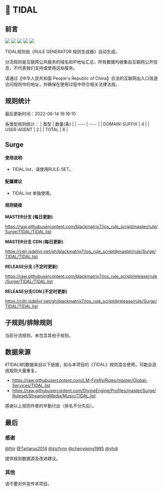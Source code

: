 # 🧸 TIDAL

## 前言

![](https://shields.io/badge/-移除重复规则-ff69b4) ![](https://shields.io/badge/-DOMAIN与DOMAIN--SUFFIX合并-green) ![](https://shields.io/badge/-DOMAIN--SUFFIX间合并-critical) ![](https://shields.io/badge/-DOMAIN--SUFFIX与DOMAIN--KEYWORD合并-blue) ![](https://shields.io/badge/-IP--CIDR(6)合并-blueviolet) 

TIDAL规则由《RULE GENERATOR 规则生成器》自动生成。

分流规则是互联网公共服务的域名和IP地址汇总，所有数据均收集自互联网公开信息，不代表我们支持或使用这些服务。

请通过【中华人民共和国 People's Republic of China】合法的互联网出入口信道访问规则中的地址，并确保在使用过程中符合相关法律法规。

## 规则统计

最后更新时间：2022-06-14 16:16:10

各类型规则统计：
| 类型 | 数量(条)  | 
| ---- | ----  |
| DOMAIN-SUFFIX | 4  | 
| USER-AGENT | 2  | 
| TOTAL | 6  | 


## Surge 

#### 使用说明
- TIDAL.list，请使用RULE-SET。

#### 配置建议
- TIDAL.list 单独使用。

#### 规则链接
**MASTER分支 (每日更新)**

https://raw.githubusercontent.com/blackmatrix7/ios_rule_script/master/rule/Surge/TIDAL/TIDAL.list

**MASTER分支 CDN (每日更新)**

https://cdn.jsdelivr.net/gh/blackmatrix7/ios_rule_script@master/rule/Surge/TIDAL/TIDAL.list

**RELEASE分支 (不定时更新)**

https://raw.githubusercontent.com/blackmatrix7/ios_rule_script/release/rule/Surge/TIDAL/TIDAL.list

**RELEASE分支CDN (不定时更新)**

https://cdn.jsdelivr.net/gh/blackmatrix7/ios_rule_script@release/rule/Surge/TIDAL/TIDAL.list

## 子规则/排除规则


当前分流规则，未包含其他子规则。

## 数据来源

《TIDAL》的数据来自以下链接，如与本项目的《TIDAL》规则混合使用，可能会造成规则大量重复。

- https://raw.githubusercontent.com/LM-Firefly/Rules/master/Global-Services/TIDAL.list
- https://raw.githubusercontent.com/DivineEngine/Profiles/master/Surge/Ruleset/StreamingMedia/Music/TIDAL.list


感谢以上规则作者的辛勤付出（排名不分先后）。

## 最后

### 感谢

[@fiiir](https://github.com/fiiir) [@Tartarus2014](https://github.com/Tartarus2014) [@zjcfynn](https://github.com/zjcfynn) [@chenyiping1995](https://github.com/chenyiping1995) [@vhdj](https://github.com/vhdj)

提供规则数据源及改进建议。

### 其他

请不要对外宣传本项目。